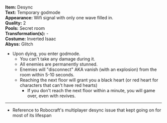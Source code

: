 **Item:** Desync
<br>
**Text:** Temporary godmode
<br>
**Appearance:** Wifi signal with only one wave filled in.
<br>
**Quality:** 2
<br>
**Pools:** Secret room
<br>
**Transformation(s):** -
<br>
**Costume:** Inverted Isaac
<br>
**Abyss:** Glitch

- Upon dying, you enter godmode.
  - You can't take any damage during it.
  - All enemies are permanently stunned.
  - Enemies will "disconnect" AKA vanish (with an explosion) from the room within 5-10 seconds.
  - Reaching the next floor will grant you a black heart (or red heart for characters that can't have red hearts)
    - If you don't reach the next floor within a minute, you will game over, even with revives.

---

- Reference to Robocraft's multiplayer desync issue that kept going on for most of its lifespan